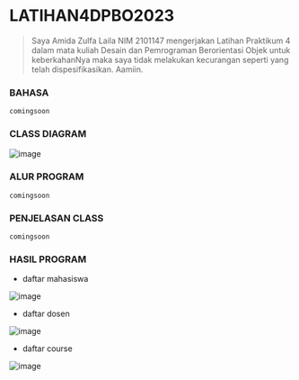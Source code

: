 # LATIHAN4DPBO2023
> Saya Amida Zulfa Laila NIM 2101147 mengerjakan Latihan Praktikum 4
dalam mata kuliah Desain dan Pemrograman Berorientasi Objek untuk keberkahanNya maka
saya tidak melakukan kecurangan seperti yang telah dispesifikasikan.
Aamiin.

### BAHASA
```comingsoon```
### CLASS DIAGRAM
![image](https://user-images.githubusercontent.com/100895165/223082770-53044801-172b-444e-9996-a0ab74f36f44.png)

### ALUR PROGRAM
```comingsoon```
### PENJELASAN CLASS
```comingsoon```
### HASIL PROGRAM
- daftar mahasiswa

![image](https://user-images.githubusercontent.com/100895165/223084318-ffdae471-25df-4d97-8b52-51ceb31cfd3c.png)
- daftar dosen

![image](https://user-images.githubusercontent.com/100895165/223084351-b30e5ba4-c0a1-4ea9-8efe-8bd8fb623da4.png)
- daftar course

![image](https://user-images.githubusercontent.com/100895165/223084366-48766487-5642-42fe-a70f-e142a8f4b4e3.png)
